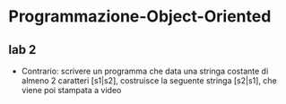 # Programmazione-Object-Oriented
## lab 2
- Contrario: scrivere un programma che data una stringa costante di almeno 2 caratteri [s1|s2], costruisce la seguente stringa [s2|s1], che viene poi stampata a video